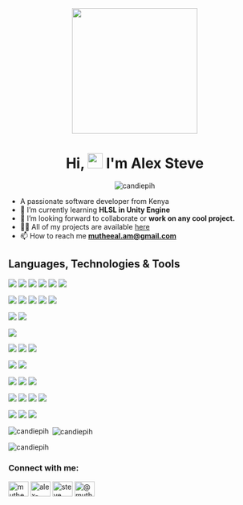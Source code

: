 <div align="center"><img src="https://media.giphy.com/media/5eLDrEaRGHegx2FeF2/giphy.gif" width="250px"></div>
<h1 align="center">Hi, <img src="https://raw.githubusercontent.com/MartinHeinz/MartinHeinz/master/wave.gif" width="30px"> I'm Alex Steve</h1>

<p align="center"> <img src="https://komarev.com/ghpvc/?username=candiepih&label=Profile%20views&color=0e75b6&style=flat" alt="candiepih" /> </p>

- A passionate software developer from Kenya
- 🌱 I’m currently learning **HLSL in Unity Engine**
- 👯 I’m looking forward to collaborate or **work on any cool project.**
- 👨‍💻 All of my projects are available [here](https://portfolio-candiepih.vercel.app/)
- 📫 How to reach me **mutheeal.am@gmail.com**

## Languages, Technologies & Tools

![](https://img.shields.io/badge/Code-C-informational?style=flat&logo=c&logoColor=white&color=2bbc8a)
![](https://img.shields.io/badge/Code-CSharp-informational?style=flat&logo=csharp&logoColor=white&color=2bbc8a)
![](https://img.shields.io/badge/Code-Javascript-informational?style=flat&logo=javascript&logoColor=white&color=2bbc8a)
![](https://img.shields.io/badge/Code-Typescript-informational?style=flat&logo=typescript&logoColor=white&color=2bbc8a)
![](https://img.shields.io/badge/Code-PhP-informational?style=flat&logo=php&logoColor=white&color=2bbc8a)
![](https://img.shields.io/badge/Code-Python-informational?style=flat&logo=python&logoColor=white&color=2bbc8a)

![](https://img.shields.io/badge/Code-React-informational?style=flat&logo=react&logoColor=white&color=2bbc8a)
![](https://img.shields.io/badge/Code-CSS3-informational?style=flat&logo=css3&logoColor=white&color=2bbc8a)
![](https://img.shields.io/badge/Code-HTML5-informational?style=flat&logo=html5&logoColor=white&color=2bbc8a)
![](https://img.shields.io/badge/Code-Sass-informational?style=flat&logo=sass&logoColor=white&color=2bbc8a)
![](https://img.shields.io/badge/Code-Redux-informational?style=flat&logo=redux&logoColor=white&color=2bbc8a)
<!-- ![](https://img.shields.io/badge/Tool-Webpack-informational?style=flat&logo=webpack&logoColor=white&color=2bbc8a)
![](https://img.shields.io/badge/Tool-Babel-informational?style=flat&logo=babel&logoColor=white&color=2bbc8a) -->

![](https://img.shields.io/badge/Code-NodeJs-informational?style=flat&logo=nodedotjs&logoColor=white&color=2bbc8a)
![](https://img.shields.io/badge/Code-Express-informational?style=flat&logo=express&logoColor=white&color=2bbc8a)
<!-- ![](https://img.shields.io/badge/Cloud-Nginx-informational?style=flat&logo=nginx&logoColor=white&color=2bbc8a)
![](https://img.shields.io/badge/Cloud-Apache-informational?style=flat&logo=apache&logoColor=white&color=2bbc8a) -->
![](https://img.shields.io/badge/Framework-NextJs-informational?style=flat&logo=nextdotjs&logoColor=white&color=2bbc8a)

![](https://img.shields.io/badge/DB-MySQL-informational?style=flat&logo=mysql&logoColor=white&color=2bbc8a)
![](https://img.shields.io/badge/DB-MongoDb-informational?style=flat&logo=mongodb&logoColor=white&color=2bbc8a)
![](https://img.shields.io/badge/DB-Redis-informational?style=flat&logo=redis&logoColor=white&color=2bbc8a)

![](https://img.shields.io/badge/DevOps-Bash-informational?style=flat&logo=gnubash&logoColor=white&color=2bbc8a)
![](https://img.shields.io/badge/DevOps-Vagrant-informational?style=flat&logo=vagrant&logoColor=white&color=2bbc8a)
<!-- ![](https://img.shields.io/badge/Baas-Heroku-informational?style=flat&logo=heroku&logoColor=white&color=2bbc8a) -->
![](https://img.shields.io/badge/Framework-Flask-informational?style=flat&logo=flask&logoColor=white&color=2bbc8a)
![](https://img.shields.io/badge/Framework-Django-informational?style=flat&logo=django&logoColor=white&color=2bbc8a)
![](https://img.shields.io/badge/API-Postman-informational?style=flat&logo=postman&logoColor=white&color=2bbc8a)

<!-- ![](https://img.shields.io/badge/Testing-Jest-informational?style=flat&logo=jest&logoColor=white&color=2bbc8a) -->
![](https://img.shields.io/badge/Testing-Mocha-informational?style=flat&logo=mocha&logoColor=white&color=2bbc8a)
![](https://img.shields.io/badge/Testing-Chai-informational?style=flat&logo=chai&logoColor=white&color=2bbc8a)
![](https://img.shields.io/badge/Design-PhotoShop-informational?style=flat&logo=adobephotoshop&logoColor=white&color=2bbc8a)
![](https://img.shields.io/badge/Modelling-Blender-informational?style=flat&logo=blender&logoColor=white&color=2bbc8a)

![](https://img.shields.io/badge/GameEngine-Unity-informational?style=flat&logo=unity&logoColor=white&color=2bbc8a)
![](https://img.shields.io/badge/OS-Linux-informational?style=flat&logo=linux&logoColor=white&color=2bbc8a)
![](https://img.shields.io/badge/VCS-Git-informational?style=flat&logo=git&logoColor=white&color=2bbc8a)

<p><img align="left" src="https://github-readme-stats.vercel.app/api?username=candiepih&show_icons=true&theme=outrun&hide_border=true" alt="candiepih" /></p>
<p>&nbsp;<img align="center" src="https://github-readme-stats.vercel.app/api/top-langs/?username=candiepih&layout=compact&hide_border=true&theme=outrun&langs_count=8" alt="candiepih" /></p>
<p><img align="center" src="https://github-readme-streak-stats.herokuapp.com/?user=candiepih&theme=outrun" alt="candiepih" /></p>


<h3 align="left">Connect with me:</h3>
<p align="left">
<a href="https://twitter.com/mutheealam" target="blank"><img align="center" src="https://raw.githubusercontent.com/rahuldkjain/github-profile-readme-generator/master/src/images/icons/Social/twitter.svg" alt="mutheealam" height="30" width="40" /></a>
<a href="https://www.linkedin.com/in/alex-njagi" target="blank"><img align="center" src="https://raw.githubusercontent.com/rahuldkjain/github-profile-readme-generator/master/src/images/icons/Social/linked-in-alt.svg" alt="alex-steve-906242116" height="30" width="40" /></a>
<a href="https://fb.com/steve kadih p" target="blank"><img align="center" src="https://raw.githubusercontent.com/rahuldkjain/github-profile-readme-generator/master/src/images/icons/Social/facebook.svg" alt="steve kadih p" height="30" width="40" /></a>
<a href="https://medium.com/@mutheeal.am" target="blank"><img align="center" src="https://raw.githubusercontent.com/rahuldkjain/github-profile-readme-generator/master/src/images/icons/Social/medium.svg" alt="@mutheeal.am" height="30" width="40" /></a>
</p>

<!---
candiepih/candiepih is a ✨ special ✨ repository because its `README.md` (this file) appears on your GitHub profile.
You can click the Preview link to take a look at your changes.
--->

